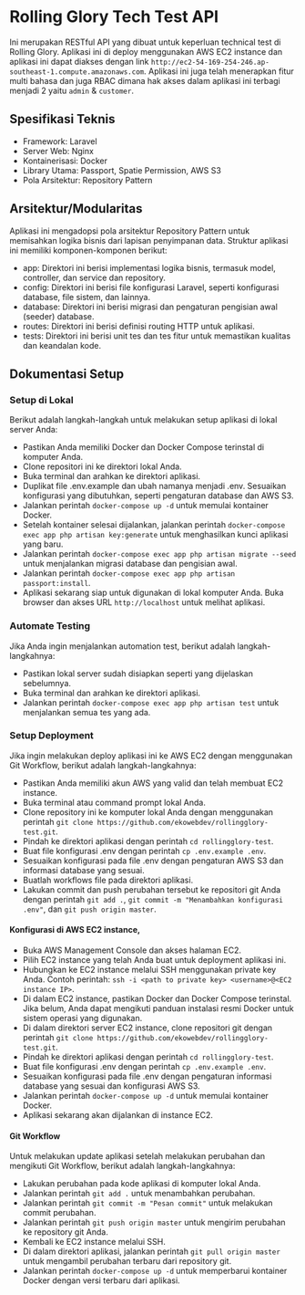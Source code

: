 # Rolling Glory Tech Test API

Ini merupakan RESTful API yang dibuat untuk keperluan technical test di Rolling Glory. Aplikasi ini di deploy menggunakan AWS EC2 instance dan aplikasi ini dapat diakses dengan link `http://ec2-54-169-254-246.ap-southeast-1.compute.amazonaws.com`. Aplikasi ini juga telah menerapkan fitur multi bahasa dan juga RBAC dimana hak akses dalam aplikasi ini terbagi menjadi 2 yaitu `admin` & `customer`.

## Spesifikasi Teknis

-   Framework: Laravel
-   Server Web: Nginx
-   Kontainerisasi: Docker
-   Library Utama: Passport, Spatie Permission, AWS S3
-   Pola Arsitektur: Repository Pattern

## Arsitektur/Modularitas

Aplikasi ini mengadopsi pola arsitektur Repository Pattern untuk memisahkan logika bisnis dari lapisan penyimpanan data. Struktur aplikasi ini memiliki komponen-komponen berikut:

-   app: Direktori ini berisi implementasi logika bisnis, termasuk model, controller, dan service dan repository.
-   config: Direktori ini berisi file konfigurasi Laravel, seperti konfigurasi database, file sistem, dan lainnya.
-   database: Direktori ini berisi migrasi dan pengaturan pengisian awal (seeder) database.
-   routes: Direktori ini berisi definisi routing HTTP untuk aplikasi.
-   tests: Direktori ini berisi unit tes dan tes fitur untuk memastikan kualitas dan keandalan kode.

## Dokumentasi Setup

### Setup di Lokal

Berikut adalah langkah-langkah untuk melakukan setup aplikasi di lokal server Anda:

-   Pastikan Anda memiliki Docker dan Docker Compose terinstal di komputer Anda.
-   Clone repositori ini ke direktori lokal Anda.
-   Buka terminal dan arahkan ke direktori aplikasi.
-   Duplikat file .env.example dan ubah namanya menjadi .env. Sesuaikan konfigurasi yang dibutuhkan, seperti pengaturan database dan AWS S3.
-   Jalankan perintah `docker-compose up -d` untuk memulai kontainer Docker.
-   Setelah kontainer selesai dijalankan, jalankan perintah `docker-compose exec app php artisan key:generate` untuk menghasilkan kunci aplikasi yang baru.
-   Jalankan perintah `docker-compose exec app php artisan migrate --seed` untuk menjalankan migrasi database dan pengisian awal.
-   Jalankan perintah `docker-compose exec app php artisan passport:install`.
-   Aplikasi sekarang siap untuk digunakan di lokal komputer Anda. Buka browser dan akses URL `http://localhost` untuk melihat aplikasi.

### Automate Testing

Jika Anda ingin menjalankan automation test, berikut adalah langkah-langkahnya:

-   Pastikan lokal server sudah disiapkan seperti yang dijelaskan sebelumnya.
-   Buka terminal dan arahkan ke direktori aplikasi.
-   Jalankan perintah `docker-compose exec app php artisan test` untuk menjalankan semua tes yang ada.

### Setup Deployment

Jika ingin melakukan deploy aplikasi ini ke AWS EC2 dengan menggunakan Git Workflow, berikut adalah langkah-langkahnya:

-   Pastikan Anda memiliki akun AWS yang valid dan telah membuat EC2 instance.
-   Buka terminal atau command prompt lokal Anda.
-   Clone repository ini ke komputer lokal Anda dengan menggunakan perintah `git clone https://github.com/ekowebdev/rollingglory-test.git`.
-   Pindah ke direktori aplikasi dengan perintah `cd rollingglory-test`.
-   Buat file konfigurasi .env dengan perintah `cp .env.example .env`.
-   Sesuaikan konfigurasi pada file .env dengan pengaturan AWS S3 dan informasi database yang sesuai.
-   Buatlah workflows file pada direktori aplikasi.
-   Lakukan commit dan push perubahan tersebut ke repositori git Anda dengan perintah `git add .`, `git commit -m "Menambahkan konfigurasi .env"`, dan `git push origin master`.

#### Konfigurasi di AWS EC2 instance,

-   Buka AWS Management Console dan akses halaman EC2.
-   Pilih EC2 instance yang telah Anda buat untuk deployment aplikasi ini.
-   Hubungkan ke EC2 instance melalui SSH menggunakan private key Anda. Contoh perintah: `ssh -i <path to private key> <username>@<EC2 instance IP>`.
-   Di dalam EC2 instance, pastikan Docker dan Docker Compose terinstal. Jika belum, Anda dapat mengikuti panduan instalasi resmi Docker untuk sistem operasi yang digunakan.
-   Di dalam direktori server EC2 instance, clone repositori git dengan perintah `git clone https://github.com/ekowebdev/rollingglory-test.git`.
-   Pindah ke direktori aplikasi dengan perintah `cd rollingglory-test`.
-   Buat file konfigurasi .env dengan perintah `cp .env.example .env`.
-   Sesuaikan konfigurasi pada file .env dengan pengaturan informasi database yang sesuai dan konfigurasi AWS S3.
-   Jalankan perintah `docker-compose up -d` untuk memulai kontainer Docker.
-   Aplikasi sekarang akan dijalankan di instance EC2.

#### Git Workflow

Untuk melakukan update aplikasi setelah melakukan perubahan dan mengikuti Git Workflow, berikut adalah langkah-langkahnya:

-   Lakukan perubahan pada kode aplikasi di komputer lokal Anda.
-   Jalankan perintah `git add .` untuk menambahkan perubahan.
-   Jalankan perintah `git commit -m "Pesan commit"` untuk melakukan commit perubahan.
-   Jalankan perintah `git push origin master` untuk mengirim perubahan ke repository git Anda.
-   Kembali ke EC2 instance melalui SSH.
-   Di dalam direktori aplikasi, jalankan perintah `git pull origin master` untuk mengambil perubahan terbaru dari repository git.
-   Jalankan perintah `docker-compose up -d` untuk memperbarui kontainer Docker dengan versi terbaru dari aplikasi.